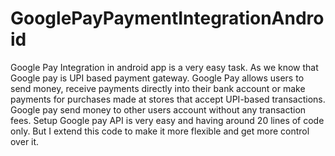 # GooglePayPaymentIntegrationAndroid
Google Pay Integration in android app is a very easy task. As we know that Google pay is UPI based payment gateway. Google Pay allows users to send money, receive payments directly into their bank account or make payments for purchases made at stores that accept UPI-based transactions. Google pay send money to other users account without any transaction fees. Setup Google pay API is very easy and having around 20 lines of code only. But I extend this code to make it more flexible and get more control over it.

